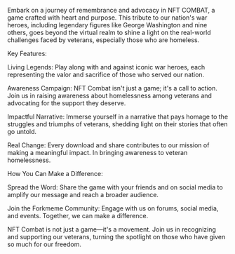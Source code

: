 Embark on a journey of remembrance and advocacy in NFT COMBAT, a game crafted with heart and purpose. This tribute to our nation's war heroes, including legendary figures like George Washington and nine others, goes beyond the virtual realm to shine a light on the real-world challenges faced by veterans, especially those who are homeless.

Key Features:

Living Legends: Play along with and against iconic war heroes, each representing the valor and sacrifice of those who served our nation.

Awareness Campaign: NFT Combat isn't just a game; it's a call to action. Join us in raising awareness about homelessness among veterans and advocating for the support they deserve.

Impactful Narrative: Immerse yourself in a narrative that pays homage to the struggles and triumphs of veterans, shedding light on their stories that often go untold.

Real Change: Every download and share contributes to our mission of making a meaningful impact. In bringing awareness to veteran homelessness.

How You Can Make a Difference:

Spread the Word: Share the game with your friends and on social media to amplify our message and reach a broader audience.

Join the Forkmeme Community: Engage with us on forums, social media, and events. Together, we can make a difference.

NFT Combat is not just a game—it's a movement. Join us in recognizing and supporting our veterans, turning the spotlight on those who have given so much for our freedom.

